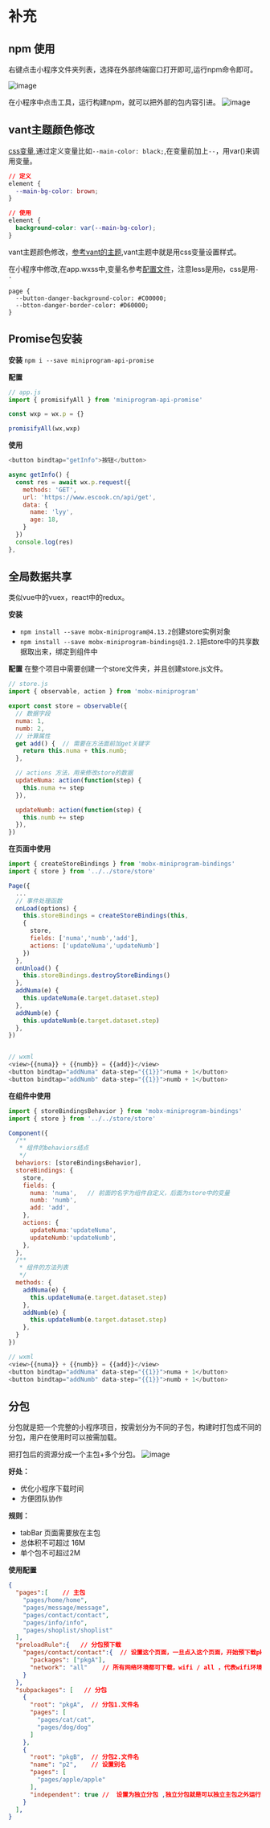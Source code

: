 # 补充

## npm 使用

右键点击小程序文件夹列表，选择在外部终端窗口打开即可,运行npm命令即可。

![image](https://user-images.githubusercontent.com/72189350/208284067-391d4107-ae62-43cf-9cf5-bab329d396a7.png)

在小程序中点击工具，运行构建npm，就可以把外部的包内容引进。
![image](https://user-images.githubusercontent.com/72189350/208284053-2ffa0c59-4846-4dd1-b873-ebd66737a30d.png)


## vant主题颜色修改

[css变量](https://developer.mozilla.org/zh-CN/docs/Web/CSS/Using_CSS_custom_properties),通过定义变量比如`--main-color: black;`,在变量前加上`--`，用var()来调用变量。

```css
// 定义
element {
  --main-bg-color: brown;
}

// 使用
element {
  background-color: var(--main-bg-color);
}
```

vant主题颜色修改，[参考vant的主题](https://youzan.github.io/vant-weapp/#/theme),vant主题中就是用css变量设置样式。

在小程序中修改,在app.wxss中,变量名参考[配置文件](https://github.com/youzan/vant-weapp/blob/dev/packages/common/style/var.less)，注意less是用`@`，css是用`--`
```
page {
  --button-danger-background-color: #C00000;
  --btton-danger-border-color: #D60000;
}
```

## Promise包安装

**安装** `npm i --save miniprogram-api-promise`

**配置**
```Javascript
// app.js
import { promisifyAll } from 'miniprogram-api-promise'

const wxp = wx.p = {}

promisifyAll(wx,wxp)
```

**使用**
```Javascript
<button bindtap="getInfo">按钮</button>

async getInfo() {
  const res = await wx.p.request({
    methods: 'GET',
    url: 'https://www.escook.cn/api/get',
    data: {
      name: 'lyy',
      age: 18,
    }
  })
  console.log(res)
},
```

## 全局数据共享
类似vue中的vuex，react中的redux。

**安装**
- `npm install --save mobx-miniprogram@4.13.2`创建store实例对象
- `npm install --save mobx-miniprogram-bindings@1.2.1`把store中的共享数据取出来，绑定到组件中

**配置**
在整个项目中需要创建一个store文件夹，并且创建store.js文件。
```Javascript
// store.js
import { observable, action } from 'mobx-miniprogram'

export const store = observable({
  // 数据字段
  numa: 1,
  numb: 2,
  // 计算属性
  get add() {  // 需要在方法面前加get关键字
    return this.numa + this.numb;
  },

  // actions 方法，用来修改store的数据
  updateNuma: action(function(step) {
    this.numa += step
  }),

  updateNumb: action(function(step) {
    this.numb += step
  }),
})
```

**在页面中使用**
```Javascript
import { createStoreBindings } from 'mobx-miniprogram-bindings'
import { store } from '../../store/store'

Page({
  ...
  // 事件处理函数
  onLoad(options) {
    this.storeBindings = createStoreBindings(this,
    {
      store,
      fields: ['numa','numb','add'],
      actions: ['updateNuma','updateNumb']
    })
  },
  onUnload() {
    this.storeBindings.destroyStoreBindings()
  },
  addNuma(e) {
    this.updateNuma(e.target.dataset.step)
  },
  addNumb(e) {
    this.updateNumb(e.target.dataset.step)
  },
})


// wxml
<view>{{numa}} + {{numb}} = {{add}}</view>
<button bindtap="addNuma" data-step="{{1}}">numa + 1</button>
<button bindtap="addNumb" data-step="{{1}}">numb + 1</button>
```

**在组件中使用**
```Javascript
import { storeBindingsBehavior } from 'mobx-miniprogram-bindings'
import { store } from '../../store/store'

Component({
  /**
   * 组件的behaviors结点
   */
  behaviors: [storeBindingsBehavior],
  storeBindings: {
    store,
    fields: {
      numa: 'numa',   // 前面的名字为组件自定义，后面为store中的变量
      numb: 'numb',
      add: 'add',
    },
    actions: {
      updateNuma:'updateNuma',
      updateNumb:'updateNumb',
    },
  },
  /**
   * 组件的方法列表
   */
  methods: {
    addNuma(e) {
      this.updateNuma(e.target.dataset.step)
    },
    addNumb(e) {
      this.updateNumb(e.target.dataset.step)
    },
  }
})

// wxml
<view>{{numa}} + {{numb}} = {{add}}</view>
<button bindtap="addNuma" data-step="{{1}}">numa + 1</button>
<button bindtap="addNumb" data-step="{{1}}">numb + 1</button>
```

## 分包
分包就是把一个完整的小程序项目，按需划分为不同的子包，构建时打包成不同的分包，用户在使用时可以按需加载。

把打包后的资源分成一个主包+多个分包。
![image](https://user-images.githubusercontent.com/72189350/208286413-52933a5c-6878-4a71-ad87-cd271ff8ee31.png)


**好处：**
- 优化小程序下载时间
- 方便团队协作

**规则：**
- tabBar 页面需要放在主包
- 总体积不可超过 16M
- 单个包不可超过2M

**使用配置**
```JSON
{
  "pages":[    // 主包
    "pages/home/home",
    "pages/message/message",
    "pages/contact/contact",
    "pages/info/info",
    "pages/shoplist/shoplist"
  ],
  "preloadRule":{   // 分包预下载
    "pages/contact/contact":{  // 设置这个页面，一旦点入这个页面，开始预下载pkgA分包的内容
      "packages": ["pkgA"],
      "network": "all"    // 所有网络环境都可下载，wifi / all ，代表wifi环境和所有网络环境
    }
  },
  "subpackages": [   // 分包
    {
      "root": "pkgA",  // 分包1.文件名
      "pages": [       
        "pages/cat/cat",
        "pages/dog/dog"
      ]
    },
    {
      "root": "pkgB",  // 分包2.文件名
      "name": "p2",    // 设置别名
      "pages": [
        "pages/apple/apple"
      ],
      "independent": true //  设置为独立分包 ,独立分包就是可以独立主包之外运行
    }
  ],
}
```

